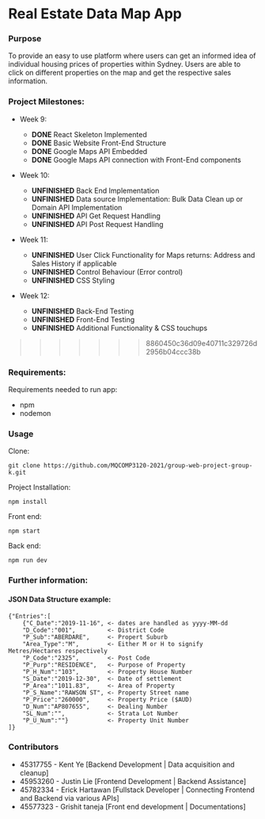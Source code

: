 # Real Estate Data Map App

### Purpose

To provide an easy to use platform where users can get an informed idea of individual housing prices of properties within Sydney.
Users are able to click on different properties on the map and get the respective sales information.

### Project Milestones:
+ Week 9:
    + **DONE** React Skeleton Implemented
    + **DONE** Basic Website Front-End Structure
    + **DONE** Google Maps API Embedded
    + **DONE** Google Maps API connection with Front-End components

+ Week 10:
    + **UNFINISHED** Back End Implementation
    + **UNFINISHED** Data source Implementation: Bulk Data Clean up or Domain API Implementation
    + **UNFINISHED** API Get Request Handling
    + **UNFINISHED** API Post Request Handling

+ Week 11:
    + **UNFINISHED** User Click Functionality for Maps returns: Address and Sales History if applicable
    + **UNFINISHED** Control Behaviour (Error control)
    + **UNFINISHED** CSS Styling

+ Week 12: 
    + **UNFINISHED** Back-End Testing 
    + **UNFINISHED** Front-End Testing
    + **UNFINISHED** Additional Functionality & CSS touchups
>>>>>>> 8860450c36d09e40711c329726d2956b04ccc38b

### Requirements:

Requirements needed to run app:

-   npm
-   nodemon

### Usage

Clone:

```
git clone https://github.com/MQCOMP3120-2021/group-web-project-group-k.git
```

Project Installation:

```
npm install
```

Front end:

```
npm start
```

Back end:

```
npm run dev
```

### Further information:
#### JSON Data Structure example:

```
{"Entries":[
	{"C_Date":"2019-11-16", <- dates are handled as yyyy-MM-dd
	"D_Code":"001", 		<- District Code
	"P_Sub":"ABERDARE", 	<- Propert Suburb
	"Area_Type":"M", 		<- Either M or H to signify Metres/Hectares respectively
	"P_Code":"2325", 		<- Post Code
	"P_Purp":"RESIDENCE", 	<- Purpose of Property
	"P_H_Num":"103", 		<- Property House Number
	"S_Date":"2019-12-30", 	<- Date of settlement
	"P_Area":"1011.83", 	<- Area of Property
	"P_S_Name":"RAWSON ST", <- Property Street name
	"P_Price":"260000", 	<- Property Price ($AUD)
	"D_Num":"AP807655", 	<- Dealing Number
	"SL_Num":"", 		    <- Strata Lot Number
	"P_U_Num":""} 			<- Property Unit Number
]}
```

### Contributors

-   45317755 - Kent Ye [Backend Development | Data acquisition and cleanup]
-   45953260 - Justin Lie [Frontend Development | Backend Assistance]
-   45782334 - Erick Hartawan [Fullstack Developer | Connecting Frontend and Backend via various APIs]
-   45577323 - Grishit taneja [Front end development | Documentations]
